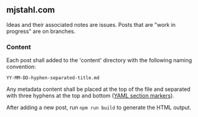 ## mjstahl.com
Ideas and their associated notes are issues. 
Posts that are "work in progress" are on branches.

### Content

Each post shall added to the 'content' directory with the following naming 
convention:

`YY-MM-DD-hyphen-separated-title.md`

Any metadata content shall be placed at the top of the file and separated with 
three hyphens at the top and bottom 
([YAML section markers](https://yaml.org/spec/1.2/spec.html#id2760395)).

After adding a new post, run `npm run build` to generate the HTML output.
